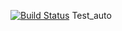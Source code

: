 [![Build Status](https://travis-ci.org/Valdis880/Test_auto.svg?branch=master)](https://travis-ci.org/Valdis880/Test_auto)
Test_auto
